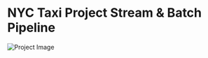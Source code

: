 # NYC Taxi Project Stream & Batch Pipeline

![Project Image](https://drive.google.com/file/d/1Fop7D8tE_2gDahJX5TFjXyf2RULH5ndN)
